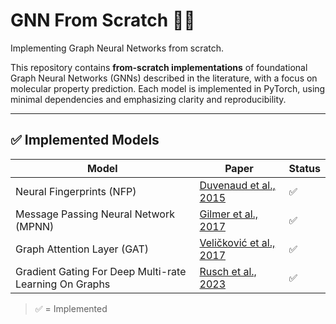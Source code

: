 # GNN From Scratch 🧠🧪  
Implementing Graph Neural Networks from scratch.

This repository contains **from-scratch implementations** of foundational Graph Neural Networks (GNNs) described in the literature, with a focus on molecular property prediction. Each model is implemented in PyTorch, using minimal dependencies and emphasizing clarity and reproducibility.

---

## ✅ Implemented Models

| Model | Paper | Status |
|-------|-------|--------|
| Neural Fingerprints (NFP) | [Duvenaud et al., 2015](https://arxiv.org/abs/1509.09292) | ✅ |
| Message Passing Neural Network (MPNN) | [Gilmer et al., 2017](https://arxiv.org/abs/1704.01212) | ✅ |
| Graph Attention Layer (GAT) | [Veličković et al., 2017](https://arxiv.org/abs/1710.10903) | ✅ |
| Gradient Gating For Deep Multi-rate Learning On Graphs | [Rusch et al., 2023](https://arxiv.org/abs/2210.00513) | ✅ |

> ✅ = Implemented
